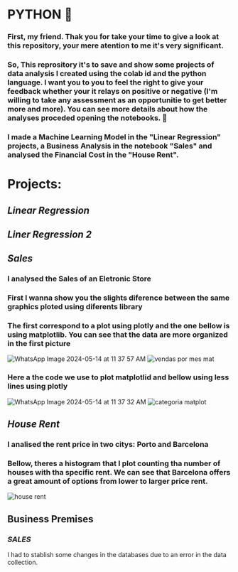 # PYTHON 🐍
### First, my friend. Thak you for take your time to give a look at this repository, your mere atention to me it's very significant.
### So, This reprository it's to save and show some projects of data analysis I created using the colab id and the python language. I want you to you to feel the right to give your feedback whether your it relays on positive or negative (I'm willing to take any assessment as an opportunitie to get better more and more). You can see more details about how the analyses proceded opening the notebooks. 💃 
### I made a Machine Learning Model in the "Linear Regression" projects, a Business Analysis in the notebook "Sales" and analysed the Financial Cost in the "House Rent".
##
# Projects:
## *Linear Regression*
## *Liner Regression 2*
## *Sales*
### I analysed the Sales of an Eletronic Store
### First I wanna show you the slights diference between the same graphics ploted using diferents library
### The first correspond to a plot using plotly and the one bellow is using matplotlib. You can see that the data are more organized in the first picture
![WhatsApp Image 2024-05-14 at 11 37 57 AM](https://github.com/mandyyy25/PYTHON/assets/161378989/940a9993-e80a-4d64-81d3-162767cc0954)
![vendas por mes mat](https://github.com/mandyyy25/PYTHON/assets/161378989/93ea5f0c-0016-4a01-9aa5-8c0ff6551b60)
### Here a the code we use to plot matplotlid and bellow using less lines using plotly


![WhatsApp Image 2024-05-14 at 11 37 32 AM](https://github.com/mandyyy25/PYTHON/assets/161378989/a32543b3-02cc-48d3-9fbb-696c23b7017d)
![categoria matplot](https://github.com/mandyyy25/PYTHON/assets/161378989/d49fa506-071c-4bed-879a-4d2cee15bb9f)


## *House Rent*
### I analised the rent price in two citys: Porto and Barcelona
### Bellow, theres a histogram that I plot counting tha number of houses with tha specific rent. We can see that Barcelona offers a great amount of options from lower to larger price rent.
![house rent](https://github.com/mandyyy25/PYTHON/assets/161378989/0cda72bb-ce01-4723-8417-b63cad879b58)
## Business Premises
 ### *SALES*
 I had to stablish some changes in the databases due to an error in the data collection. 
 
 
